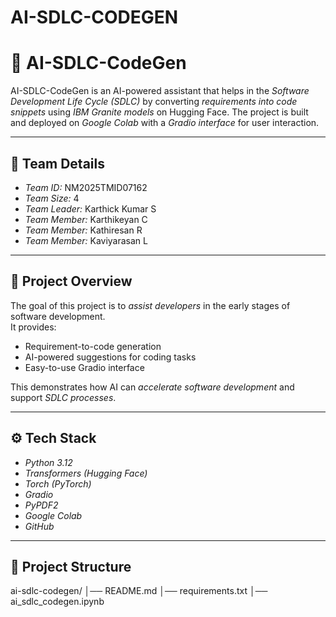 # AI-SDLC-CODEGEN
# 🤖 AI-SDLC-CodeGen  

AI-SDLC-CodeGen is an AI-powered assistant that helps in the *Software Development Life Cycle (SDLC)* by converting *requirements into code snippets* using *IBM Granite models* on Hugging Face. The project is built and deployed on *Google Colab* with a *Gradio interface* for user interaction.  

---

## 👥 Team Details  
- *Team ID:* NM2025TMID07162  
- *Team Size:* 4  
- *Team Leader:* Karthick Kumar S  
- *Team Member:* Karthikeyan C  
- *Team Member:* Kathiresan R  
- *Team Member:* Kaviyarasan L  

---

## 📖 Project Overview  
The goal of this project is to *assist developers* in the early stages of software development.  
It provides:  
- Requirement-to-code generation  
- AI-powered suggestions for coding tasks  
- Easy-to-use Gradio interface  

This demonstrates how AI can *accelerate software development* and support *SDLC processes*.  

---

## ⚙️ Tech Stack  
- *Python 3.12*  
- *Transformers (Hugging Face)*  
- *Torch (PyTorch)*  
- *Gradio*  
- *PyPDF2*  
- *Google Colab*  
- *GitHub*  

---

## 📂 Project Structure
ai-sdlc-codegen/ │── README.md
│── requirements.txt
│── ai_sdlc_codegen.ipynb
